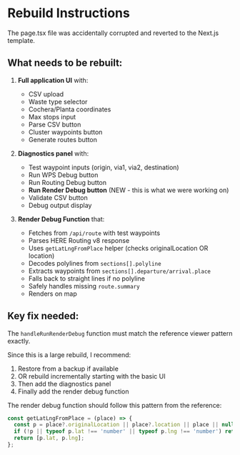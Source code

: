 # Rebuild Instructions

The page.tsx file was accidentally corrupted and reverted to the Next.js template.

## What needs to be rebuilt:

1. **Full application UI** with:
   - CSV upload
   - Waste type selector
   - Cochera/Planta coordinates
   - Max stops input
   - Parse CSV button
   - Cluster waypoints button
   - Generate routes button

2. **Diagnostics panel** with:
   - Test waypoint inputs (origin, via1, via2, destination)
   - Run WPS Debug button
   - Run Routing Debug button
   - **Run Render Debug button** (NEW - this is what we were working on)
   - Validate CSV button
   - Debug output display

3. **Render Debug Function** that:
   - Fetches from `/api/route` with test waypoints
   - Parses HERE Routing v8 response
   - Uses `getLatLngFromPlace` helper (checks originalLocation OR location)
   - Decodes polylines from `sections[].polyline`
   - Extracts waypoints from `sections[].departure/arrival.place`
   - Falls back to straight lines if no polyline
   - Safely handles missing `route.summary`
   - Renders on map

## Key fix needed:

The `handleRunRenderDebug` function must match the reference viewer pattern exactly.

Since this is a large rebuild, I recommend:
1. Restore from a backup if available
2. OR rebuild incrementally starting with the basic UI
3. Then add the diagnostics panel
4. Finally add the render debug function

The render debug function should follow this pattern from the reference:
```javascript
const getLatLngFromPlace = (place) => {
  const p = place?.originalLocation || place?.location || place || null;
  if (!p || typeof p.lat !== 'number' || typeof p.lng !== 'number') return null;
  return [p.lat, p.lng];
};
```
